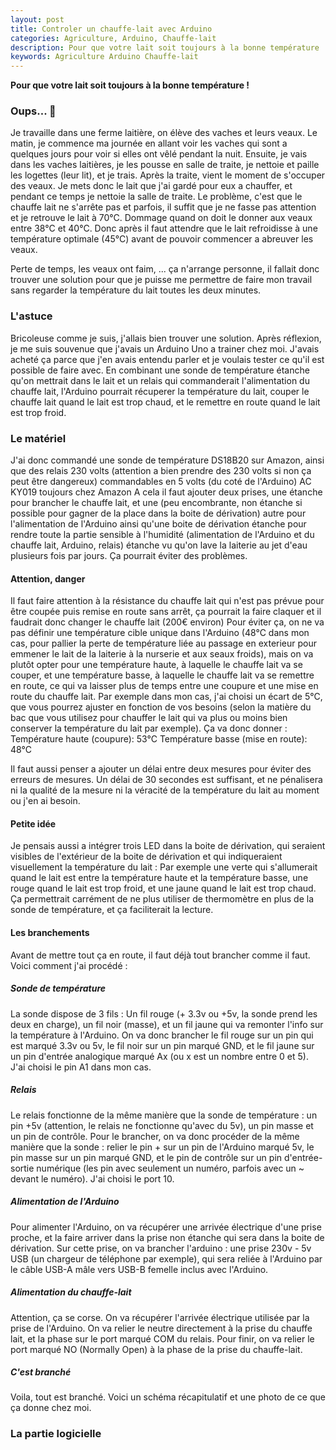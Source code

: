```yaml
---
layout: post
title: Controler un chauffe-lait avec Arduino
categories: Agriculture, Arduino, Chauffe-lait
description: Pour que votre lait soit toujours à la bonne température
keywords: Agriculture Arduino Chauffe-lait
---
```


**Pour que votre lait soit toujours à la bonne température !**

<!-- affichage du sommaire en haut de la page
* TOC
{:toc}
-->

### Oups... 🫢
Je travaille dans une ferme laitière, on élève des vaches et leurs veaux.
Le matin, je commence ma journée en allant voir les vaches qui sont a quelques jours pour voir si elles ont vêlé pendant la nuit.
Ensuite, je vais dans les vaches laitières, je les pousse en salle de traite, je nettoie et paille les logettes (leur lit), et je trais.
Après la traite, vient le moment de s'occuper des veaux. Je mets donc le lait que j'ai gardé pour eux a chauffer, et pendant ce temps je nettoie la salle de traite.
Le problème, c'est que le chauffe lait ne s'arrête pas et parfois, il suffit que je ne fasse pas attention et je retrouve le lait à 70°C.
Dommage quand on doit le donner aux veaux entre 38°C et 40°C. Donc après il faut attendre que le lait refroidisse à une température optimale (45°C) avant de pouvoir commencer a abreuver les veaux.

Perte de temps, les veaux ont faim, ... ça n'arrange personne, il fallait donc trouver une solution pour que je puisse me permettre de faire mon travail sans regarder la température du lait toutes les deux minutes.

### L'astuce
Bricoleuse comme je suis, j'allais bien trouver une solution.
Après réflexion, je me suis souvenue que j'avais un Arduino Uno a trainer chez moi. J'avais acheté ça parce que j'en avais entendu parler et je voulais tester ce qu'il est possible de faire avec.
En combinant une sonde de température étanche qu'on mettrait dans le lait et un relais qui commanderait l'alimentation du chauffe lait, l'Arduino pourrait récuperer la température du lait, couper le chauffe lait quand le lait est trop chaud, et le remettre en route quand le lait est trop froid.

### Le matériel
J'ai donc commandé une sonde de température DS18B20 sur Amazon, ainsi que des relais 230 volts (attention a bien prendre des 230 volts si non ça peut être dangereux) commandables en 5 volts (du coté de l'Arduino) AC KY019 toujours chez Amazon
A cela il faut ajouter deux prises, une étanche pour brancher le chauffe lait, et une (peu encombrante, non étanche si possible pour gagner de la place dans la boite de dérivation) autre pour l'alimentation de l'Arduino ainsi qu'une boite de dérivation étanche pour rendre toute la partie sensible à l'humidité (alimentation de l'Arduino et du chauffe lait, Arduino, relais) étanche vu qu'on lave la laiterie au jet d'eau plusieurs fois par jours. Ça pourrait éviter des problèmes.

#### Attention, danger
Il faut faire attention à la résistance du chauffe lait qui n'est pas prévue pour être coupée puis remise en route sans arrêt, ça pourrait la faire claquer et il faudrait donc changer le chauffe lait (200€ environ)
Pour éviter ça, on ne va pas définir une température cible unique dans l'Arduino (48°C dans mon cas, pour pallier la perte de température liée au passage en exterieur pour emmener le lait de la laiterie à la nurserie et aux seaux froids), mais on va plutôt opter pour une température haute, à laquelle le chauffe lait va se couper, et une température basse, à laquelle le chauffe lait va se remettre en route, ce qui va laisser plus de temps entre une coupure et une mise en route du chauffe lait. Par exemple dans mon cas, j'ai choisi un écart de 5°C, que vous pourrez ajuster en fonction de vos besoins (selon la matière du bac que vous utilisez pour chauffer le lait qui va plus ou moins bien conserver la température du lait par exemple).
Ça va donc donner :
Température haute (coupure): 53°C
Température basse (mise en route): 48°C

Il faut aussi penser a ajouter un délai entre deux mesures pour éviter des erreurs de mesures. Un délai de 30 secondes est suffisant, et ne pénalisera ni la qualité de la mesure ni la véracité de la température du lait au moment ou j'en ai besoin.

#### Petite idée
Je pensais aussi a intégrer trois LED dans la boite de dérivation, qui seraient visibles de l'extérieur de la boite de dérivation et qui indiqueraient visuellement la température du lait : Par exemple une verte qui s'allumerait quand le lait est entre la température haute et la température basse, une rouge quand le lait est trop froid, et une jaune quand le lait est trop chaud. Ça permettrait carrément de ne plus utiliser de thermomètre en plus de la sonde de température, et ça faciliterait la lecture.

#### Les branchements
Avant de mettre tout ça en route, il faut déjà tout brancher comme il faut.
Voici comment j'ai procédé :

##### Sonde de température
La sonde dispose de 3 fils : Un fil rouge (+ 3.3v ou +5v, la sonde prend les deux en charge), un fil noir (masse), et un fil jaune qui va remonter l'info sur la température à l'Arduino.
On va donc brancher le fil rouge sur un pin qui est marqué 3.3v ou 5v, le fil noir sur un pin marqué GND, et le fil jaune sur un pin d'entrée analogique marqué Ax (ou x est un nombre entre 0 et 5). J'ai choisi le pin A1 dans mon cas.

##### Relais
Le relais fonctionne de la même manière que la sonde de température : un pin +5v (attention, le relais ne fonctionne qu'avec du 5v), un pin masse et un pin de contrôle.
Pour le brancher, on va donc procéder de la même manière que la sonde : relier le pin + sur un pin de l'Arduino marqué 5v, le pin masse sur un pin marqué GND, et le pin de contrôle sur un pin d'entrée-sortie numérique (les pin avec seulement un numéro, parfois avec un ~ devant le numéro). J'ai choisi le port 10.

##### Alimentation de l'Arduino
Pour alimenter l'Arduino, on va récupérer une arrivée électrique d'une prise proche, et la faire arriver dans la prise non étanche qui sera dans la boite de dérivation. Sur cette prise, on va brancher l'arduino : une prise 230v - 5v USB (un chargeur de téléphone par exemple), qui sera reliée à l'Arduino par le câble USB-A mâle vers USB-B femelle inclus avec l'Arduino.

##### Alimentation du chauffe-lait
Attention, ça se corse.
On va récupérer l'arrivée électrique utilisée par la prise de l'Arduino. On va relier le neutre directement à la prise du chauffe lait, et la phase sur le port marqué COM du relais. Pour finir, on va relier le port marqué NO (Normally Open) à la phase de la prise du chauffe-lait.

##### C'est branché
Voila, tout est branché. Voici un schéma récapitulatif et une photo de ce que ça donne chez moi.

### La partie logicielle

